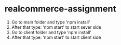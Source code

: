 # realcommerce-assignment
1. Go to main folder and type 'npm install'
2. After that type: 'npm start' to start sever side
3. Go to client folder and type 'npm install'
4. After that type: 'npm start' to start client side
